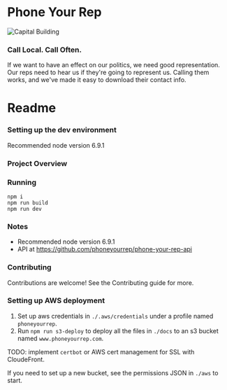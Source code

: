 # Phone Your Rep

![Capital Building](http://www.phoneyourrep.com/d659a98dc28d30f04e54fbc8ce029f3b.png)

### Call Local. Call Often.

If we want to have an effect on our politics, we need good representation. Our reps need to hear us if they're going to represent us.
Calling them works, and we've made it easy to download their contact info.

# Readme

### Setting up the dev environment

Recommended node version 6.9.1

### Project Overview

### Running
```
npm i
npm run build
npm run dev
```

### Notes
- Recommended node version 6.9.1
- API at https://github.com/phoneyourrep/phone-your-rep-api

### Contributing
Contributions are welcome! See the Contributing guide for more.

### Setting up AWS deployment

1. Set up aws credentials in `./.aws/credentials` under a profile named
   `phoneyourrep`.
2. Run `npm run s3-deploy` to deploy all the files in `./docs` to an s3 bucket
   named `www.phoneyourrep.com`.

TODO: implement `certbot` or AWS cert management for SSL with CloudeFront.

If you need to set up a new bucket, see the permissions JSON in `./aws` to start.
